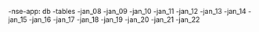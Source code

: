 -nse-app: db
    -tables
        -jan_08
        -jan_09
        -jan_10
        -jan_11
        -jan_12
        -jan_13
        -jan_14
        -jan_15
        -jan_16
        -jan_17
        -jan_18
        -jan_19
        -jan_20
        -jan_21
        -jan_22
